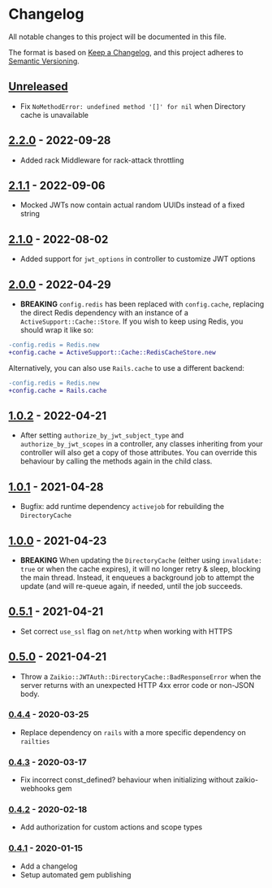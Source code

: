 # Changelog

All notable changes to this project will be documented in this file.

The format is based on [Keep a Changelog](https://keepachangelog.com/en/1.0.0/),
and this project adheres to [Semantic Versioning](https://semver.org/spec/v2.0.0.html).

## [Unreleased]

* Fix `NoMethodError: undefined method '[]' for nil` when Directory cache is unavailable

## [2.2.0] - 2022-09-28

* Added rack Middleware for rack-attack throttling

## [2.1.1] - 2022-09-06

* Mocked JWTs now contain actual random UUIDs instead of a fixed string

## [2.1.0] - 2022-08-02

* Added support for `jwt_options` in controller to customize JWT options

## [2.0.0] - 2022-04-29

* **BREAKING** `config.redis` has been replaced with `config.cache`, replacing the
  direct Redis dependency with an instance of a `ActiveSupport::Cache::Store`. If you
  wish to keep using Redis, you should wrap it like so:

```diff
-config.redis = Redis.new
+config.cache = ActiveSupport::Cache::RedisCacheStore.new
```

  Alternatively, you can also use `Rails.cache` to use a different backend:

```diff
-config.redis = Redis.new
+config.cache = Rails.cache
```

## [1.0.2] - 2022-04-21

* After setting `authorize_by_jwt_subject_type` and `authorize_by_jwt_scopes` in a
  controller, any classes inheriting from your controller will also get a copy of those
  attributes. You can override this behaviour by calling the methods again in the child
  class.

## [1.0.1] - 2021-04-28

* Bugfix: add runtime dependency `activejob` for rebuilding the `DirectoryCache`

## [1.0.0] - 2021-04-23

* **BREAKING** When updating the `DirectoryCache` (either using `invalidate: true` or when
  the cache expires), it will no longer retry & sleep, blocking the main thread.
  Instead, it enqueues a background job to attempt the update (and will re-queue again, if
  needed, until the job succeeds.

## [0.5.1] - 2021-04-21

* Set correct `use_ssl` flag on `net/http` when working with HTTPS

## [0.5.0] - 2021-04-21

* Throw a `Zaikio::JWTAuth::DirectoryCache::BadResponseError` when the server returns with
  an unexpected HTTP 4xx error code or non-JSON body.

### [0.4.4] - 2020-03-25

 * Replace dependency on `rails` with a more specific dependency on `railties`

### [0.4.3] - 2020-03-17

* Fix incorrect const_defined? behaviour when initializing without zaikio-webhooks gem

### [0.4.2] - 2020-02-18
* Add authorization for custom actions and scope types

### [0.4.1] - 2020-01-15

* Add a changelog
* Setup automated gem publishing

[Unreleased]: https://github.com/zaikio/zaikio-directory-models/compare/v2.2.0...HEAD
[2.2.0]: https://github.com/zaikio/zaikio-directory-models/compare/v2.1.1...v2.2.0
[2.1.1]: https://github.com/zaikio/zaikio-directory-models/compare/v2.1.0...v2.1.1
[2.1.0]: https://github.com/zaikio/zaikio-directory-models/compare/v2.0.0...v2.1.0
[2.0.0]: https://github.com/zaikio/zaikio-directory-models/compare/v1.0.2...v2.0.0
[1.0.2]: https://github.com/zaikio/zaikio-directory-models/compare/v1.0.1...v1.0.2
[1.0.1]: https://github.com/zaikio/zaikio-directory-models/compare/v1.0.0...v1.0.1
[1.0.0]: https://github.com/zaikio/zaikio-directory-models/compare/v0.5.1...v1.0.0
[0.5.1]: https://github.com/zaikio/zaikio-directory-models/compare/v0.5.0...v0.5.1
[0.5.0]: https://github.com/zaikio/zaikio-directory-models/compare/v0.4.4...v0.5.0
[0.4.4]: https://github.com/zaikio/zaikio-directory-models/compare/v0.4.3...v0.4.4
[0.4.3]: https://github.com/zaikio/zaikio-directory-models/compare/v0.4.2...v0.4.3
[0.4.2]: https://github.com/zaikio/zaikio-directory-models/compare/v0.4.1...v0.4.2
[0.4.1]: https://github.com/zaikio/zaikio-directory-models/compare/d601d8c2f5c68f9c440755a8fbf9e17b4ae79a66...v0.4.1
